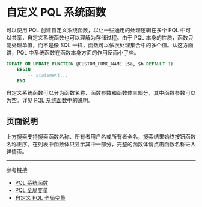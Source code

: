 # 自定义 PQL 系统函数

可以使用 PQL 创建自定义系统函数，以让一些通用的处理逻辑在多个 PQL 中可以共享，自定义系统函数也可以理解为存储过程。由于 PQL 本身的性质，函数只能处理单值，而不是像 SQL 一样，函数可以依次处理集合中的多个值。从这方面讲，PQL 中系统函数在函数本身方面的作用反而小了些。

```sql
CREATE OR UPDATE FUNCTION @CUSTOM_FUNC_NAME ($a, $b DEFAULT 1)
    BEGIN
        -- statement...
    END
```

自定义系统函数可以分为函数名称、函数参数和函数体三部分，其中函数参数可以为空。详见 [PQL 系统函数](/pql/global-function.md)中的说明。

## 页面说明

上方搜索支持搜索函数名称、所有者用户名或所有者全名，搜索结果始终按钮函数名称正序。在列表中函数体只显示其中一部分，完整的函数体请点击函数名称进入详情页。

---
参考链接

* [PQL 系统函数](/pql/global-function.md)
* [PQL 全局变量](/pql/global-variable.md)
* [自定义 PQL 全局变量](/master/system/variables.md)